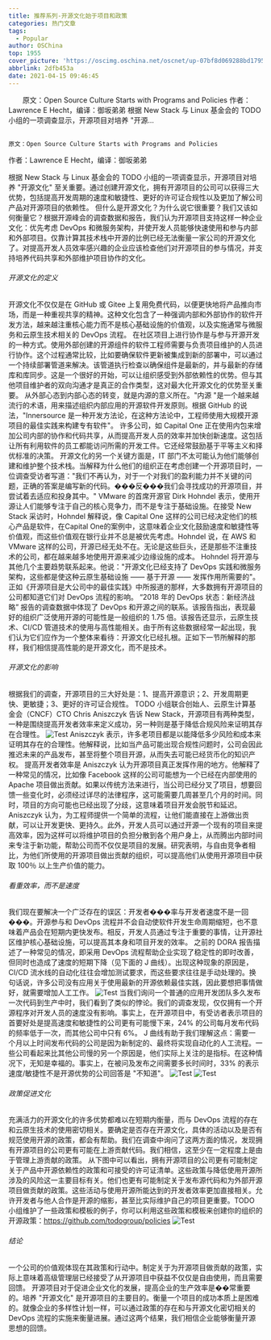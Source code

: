 ```yaml
---
title: 推荐系列-开源文化始于项目和政策
categories: 热门文章
tags:
  - Popular
author: OSChina
top: 1955
cover_picture: 'https://oscimg.oschina.net/oscnet/up-07bf8d069288bd1795d6f012905e9213e8a.png'
abbrlink: 2dfb453a
date: 2021-04-15 09:46:45
---
```


&emsp;&emsp;原文：Open Source Culture Starts with Programs and Policies 作者：Lawrence E Hecht，编译：御坂弟弟 根据 New Stack 与 Linux 基金会的 TODO 小组的一项调查显示，开源项目对培养 "开源...
<!-- more -->

                                                                                                                                                                                        原文：Open Source Culture Starts with Programs and Policies     
作者：Lawrence E Hecht，编译：御坂弟弟
 
根据 New Stack 与 Linux 基金会的 TODO 小组的一项调查显示，开源项目对培养 "开源文化" 至关重要。通过创建开源文化，拥有开源项目的公司可以获得三大优势，包括提高开发周期的速度和敏捷性、更好的许可证合规性以及更加了解公司产品对开源项目的依赖性。 
但什么是开源文化？为什么说它很重要？我们又该如何衡量它？根据开源峰会的调查数据和报告，我们认为开源项目支持这样一种企业文化：优先考虑 DevOps 和微服务架构，并使开发人员能够快速使用和参与内部和外部项目。仅靠计算其技术栈中开源的比例已经无法衡量一家公司的开源文化了。对提高开发人员效率感兴趣的企业应该检查他们对开源项目的参与情况，并支持培养代码共享和外部维护项目协作的文化。 
 
###### 开源文化的定义 
开源文化不仅仅是在 GitHub 或 Gitee 上复用免费代码，以便更快地将产品推向市场，而是一种重视共享的精神。这种文化包含了一种强调内部和外部协作的软件开发方法，越来越注重核心能力而不是核心基础设施的价值观，以及实施通常与微服务和云原生技术相关的 DevOps 流程。 
在社区项目上进行协作是与参与开源开发的一种方式。使用外部创建的开源组件的软件工程师需要与负责项目维护的人员进行协作。这个过程通常比较，比如要确保软件更新被集成到新的部署中，可以通过一个持续部署管道来解决。该管道执行检查以确保组件是最新的，并与最新的存储库和库同步。这是一个很好的开始，可以让组织感受到外部依赖性的优势。但与其他项目维护者的双向沟通才是真正的合作类型，这对最大化开源文化的优势至关重要。 
从外部心态到内部心态的转变，就是内源的意义所在。"内源 "是一个越来越流行的术语，用来描述组织内部应用的开源软件开发原则。根据 GitHub 的说法，"Innersource 是一种开发方法论，在这种方法论中，工程师使用大规模开源项目的最佳实践来构建专有软件"。 许多公司，如 Capital One 正在使用内包来增加公司内部的协作和代码共享，从而提高开发人员的效率并加快创新速度。这包括让所有利用软件的员工都能访问所需的开发工件。它还经常鼓励基于平等主义和择优标准的决策。 
开源文化的另一个关键方面是，IT 部门不太可能认为他们能够创建和维护整个技术栈。当解释为什么他们的组织正在考虑创建一个开源项目时，一位调查受访者写道："我们不再认为，对于一个对我们的盈利能力并不关键的问题，正确的答案是编写新的代码。���反���我们会寻找成功的开源项目，并尝试着去适应和投身其中。" 
VMware 的首席开源官 Dirk Hohndel 表示，使用开源让人们能够专注于自己的核心竞争力，而不是专注于基础设施。在接受 New Stack 采访时，Hohndel 解释说，像 Capital One 这样的公司已经决定他们的核心产品是软件，在Capital One的案例中，这意味着企业文化鼓励速度和敏捷性等价值观，而这些价值观在银行业并不总是被优先考虑。Hohndel 说，在 AWS 和 VMware 这样的公司，开源已经无处不在。无论是这些巨头，还是那些不注重技术的公司，都在越来越多地使用开源来减少边缘设施的成本。 
Hohndel 将开源与其他几个主要趋势联系起来。他说："开源文化已经支持了 DevOps 实践和微服务架构，这些都是使这种云原生基础设施 —— 基于开源 —— 发挥作用所需要的"。 正如《开源项目是大公司中的最佳实践》中所报道的那样，大多数拥有开源项目的公司都知道它们对 DevOps 流程的影响。 
“2018 年的 DevOps 状态：新经济战略” 报告的调查数据中体现了 DevOps 和开源之间的联系。该报告指出，表现最好的组织广泛使用开源的可能性是一般组织的 1.75 倍。该报告还显示，云原生技术、CI/CD 管道技术的使用与高性能相关。由于所有这些数据经常一起出现，我们认为它们应作为一个整体来看待：开源文化已经扎根。正如下一节所解释的那样，我们相信提高性能的是开源文化，而不是技术。 
 
###### 开源文化的影响 
根据我们的调查，开源项目的三大好处是：1、提高开源意识；2、开发周期更快、更敏捷；3、更好的许可证合规性。 TODO 小组联合创始人、云原生计算基金会（CNCF）CTO Chris Aniszczyk 告诉 New Stack，开源项目有两种类型，一种是围绕提高开发者效率来定义成功，另一种则是基于降低合规风险来证明其存在合理性。 
![Test](https://oscimg.oschina.net/oscnet/up-07bf8d069288bd1795d6f012905e9213e8a.png  '开源文化始于项目和政策') 
Aniszczyk 表示，许多老项目都是以能降低多少风险和成本来证明其存在的合理性。他解释说，比如当产品可能出现合规性问题时，公司会因此推迟未来的产品发布，甚至将整个项目开源，从而失去可能已经货币化的知识产权。 
提高开发者效率是 Aniszczyk 认为开源项目真正发挥作用的地方。他解释了一种常见的情况，比如像 Facebook 这样的公司可能想为一个已经在内部使用的 Apache 项目做出贡献。如果以传统方法来进行，当公司已经分叉了项目，想要回馈一些变化时，必须经过详尽的法律程序，这可能需要几周甚至几个月的时间。同时，项目的方向可能也已经出现了分歧，这意味着项目开发会脱节和延迟。 
Aniszczyk 认为，为工程师提供一个简单的流程，让他们能直接在上游做出贡献，可以让开发更快、更持久。此外，开发人员可以通过开源一个现有的项目来提高效率，因为这样可以将维护项目的负担分散到各个用户身上，从而腾出内部时间来专注于新功能，帮助公司而不仅仅是项目的发展。研究表明，与自由竞争者相比，为他们所使用的开源项目做出贡献的组织，可以提高他们从使用开源项目中获取 100％ 以上生产价值的能力。 
 
###### 看重效率，而不是速度 
我们现在要解决一个广泛存在的误区：开发者���率与开发者速度不是一回���。开源参与和 DevOps 流程并不会自动使软件开发生命周期缩短，也不意味着产品会在短期内更快发布。相反，开发人员通过专注于重要的事情，让开源社区维护核心基础设施，可以提高其本身和项目开发的效率。 
之前的 DORA 报告描述了一种常见的情况，即采用 DevOps 流程帮助企业实现了稳定性的即时改善，但同时也造成了速度的短期下降（见下面的 J 曲线）。出现这种现象的原因是，CI/CD 流水线的自动化往往会增加测试要求，而这些要求往往是手动处理的。换句话说，许多公司没有应用关于使用最新的开源依赖最佳实践，因此要想把事情做好，就需要增加人工工作。 
![Test](https://oscimg.oschina.net/oscnet/up-07bf8d069288bd1795d6f012905e9213e8a.png  '开源文化始于项目和政策') 
当我们询问一个普通的应用开发团队多久发布一次代码到生产中时，我们看到了类似的悖论。我们的调查发现，仅仅拥有一个开源程序对开发人员的速度没有影响。事实上，在开源项目中，有受访者表示项目的首要好处是提高速度和敏捷性的公司更有可能慢下来，24% 的公司每月发布代码的频率低于一次，而其他公司中只有 6%。 
J 曲线有助于我们理解这点：需要一个月以上时间发布代码的公司是因为新制定的、最终将实现自动化的人工流程。一些公司看起来比其他公司慢的另一个原因是，他们实际上关注的是指标。在这种情况下，无知是幸福的。事实上，在被问及发布之间需要多长时间时，33% 的表示速度/敏捷性不是开源优势的公司回答是 "不知道"。 
![Test](https://oscimg.oschina.net/oscnet/up-07bf8d069288bd1795d6f012905e9213e8a.png  '开源文化始于项目和政策') 
![Test](https://oscimg.oschina.net/oscnet/up-07bf8d069288bd1795d6f012905e9213e8a.png  '开源文化始于项目和政策') 
 
###### 政策促进文化 
充满活力的开源文化的许多优势都难以在短期内衡量，而与 DevOps 流程的存在和云原生技术的使用密切相关。要确定是否存在开源文化，具体的活动以及是否有规范使用开源的政策，都会有帮助。我们在调查中询问了这两方面的情况，发现拥有开源项目的公司更有可能在上游贡献代码。我们相信，这至少在一定程度上是由于管理上游贡献的政策。 
从下图中可以看出，拥有开源项目的公司更有可能制定关于产品中开源依赖性的政策和可接受的许可证清单。这些政策与降低使用开源所涉及的风险这一主要目标有关。他们也更有可能制定关于发布源代码和为外部开源项目做贡献的政策。这些活动与使用开源所能达到的开发者效率更加直接相关。允许开发者与他人合作是开源的缩影，甚至比实际维护自己的项目更重要。TODO 小组维护了一些政策和模板的例子，你可以利用这些政策和模板来创建你的组织的开源政策：https://github.com/todogroup/policies 
![Test](https://oscimg.oschina.net/oscnet/up-07bf8d069288bd1795d6f012905e9213e8a.png  '开源文化始于项目和政策') 
 
###### 结论 
一个公司的价值观体现在其政策和行动中。制定关于为开源项目做贡献的政策，实际上意味着高级管理层已经接受了从开源项目中获益不仅仅是自由使用，而且需要回馈。 
开源项目对于促进企业文化的发展，提高企业的生产效率是��常重要的。培养 "开源文化" 是开源项目的主要目的。衡量一个项目的成功本质上是困难的。就像企业的多样性计划一样，可以通过政策的存在和与开源文化密切相关的 DevOps 流程的实施来衡量进展。通过这两个结果，我们相信企业能够衡量开源思想的回馈。
                                        